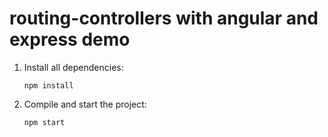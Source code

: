 # routing-controllers with angular and express demo

1. Install all dependencies:

    `npm install`
    
2. Compile and start the project:

    `npm start`